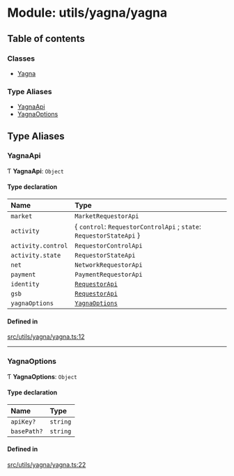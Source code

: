 # Module: utils/yagna/yagna

## Table of contents

### Classes

- [Yagna](../classes/utils_yagna_yagna.Yagna.md)

### Type Aliases

- [YagnaApi](utils_yagna_yagna.md#yagnaapi)
- [YagnaOptions](utils_yagna_yagna.md#yagnaoptions)

## Type Aliases

### YagnaApi

Ƭ **YagnaApi**: `Object`

#### Type declaration

| Name | Type |
| :------ | :------ |
| `market` | `MarketRequestorApi` |
| `activity` | { `control`: `RequestorControlApi` ; `state`: `RequestorStateApi`  } |
| `activity.control` | `RequestorControlApi` |
| `activity.state` | `RequestorStateApi` |
| `net` | `NetworkRequestorApi` |
| `payment` | `PaymentRequestorApi` |
| `identity` | [`RequestorApi`](../classes/utils_yagna_identity.RequestorApi.md) |
| `gsb` | [`RequestorApi`](../classes/utils_yagna_gsb.RequestorApi.md) |
| `yagnaOptions` | [`YagnaOptions`](utils_yagna_yagna.md#yagnaoptions) |

#### Defined in

[src/utils/yagna/yagna.ts:12](https://github.com/golemfactory/golem-js/blob/c28a1b0/src/utils/yagna/yagna.ts#L12)

___

### YagnaOptions

Ƭ **YagnaOptions**: `Object`

#### Type declaration

| Name | Type |
| :------ | :------ |
| `apiKey?` | `string` |
| `basePath?` | `string` |

#### Defined in

[src/utils/yagna/yagna.ts:22](https://github.com/golemfactory/golem-js/blob/c28a1b0/src/utils/yagna/yagna.ts#L22)
